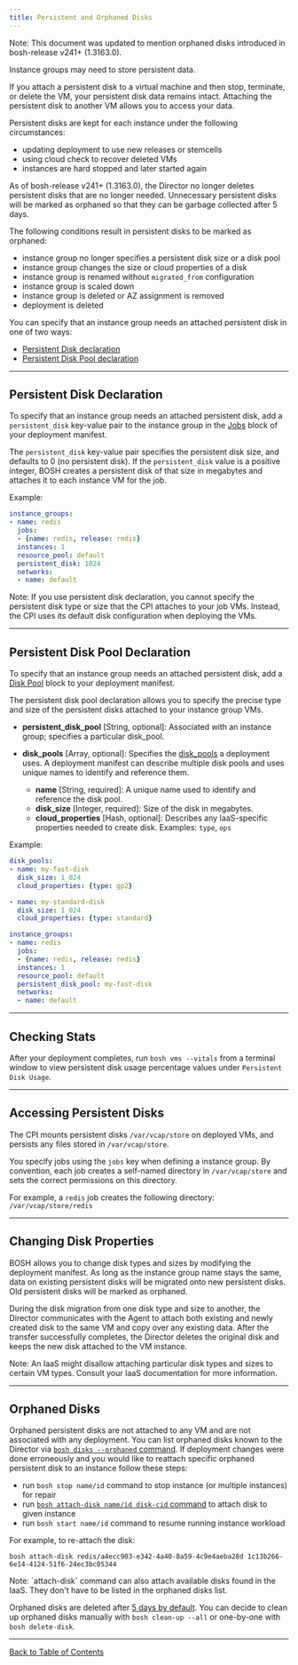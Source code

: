 ```yaml
---
title: Persistent and Orphaned Disks
---
```


<p class="note">Note: This document was updated to mention orphaned disks introduced in bosh-release v241+ (1.3163.0).</p>

Instance groups may need to store persistent data.

If you attach a persistent disk to a virtual machine and then stop, terminate, or delete the VM, your persistent disk data remains intact. Attaching the persistent disk to another VM allows you to access your data.

Persistent disks are kept for each instance under the following circumstances:

* updating deployment to use new releases or stemcells
* using cloud check to recover deleted VMs
* instances are hard stopped and later started again

As of bosh-release v241+ (1.3163.0), the Director no longer deletes persistent disks that are no longer needed. Unnecessary persistent disks will be marked as orphaned so that they can be garbage collected after 5 days.

The following conditions result in persistent disks to be marked as orphaned:

* instance group no longer specifies a persistent disk size or a disk pool
* instance group changes the size or cloud properties of a disk
* instance group is renamed without `migrated_from` configuration
* instance group is scaled down
* instance group is deleted or AZ assignment is removed
* deployment is deleted

You can specify that an instance group needs an attached persistent disk in one of two ways:

* [Persistent Disk declaration](#persistent-disk)
* [Persistent Disk Pool declaration](#persistent-disk-pool)

---
## Persistent Disk Declaration <a id='persistent-disk'></a>

To specify that an instance group needs an attached persistent disk, add a `persistent_disk` key-value pair to the instance group in the [Jobs](deployment-manifest.md#jobs) block of your deployment manifest.

The `persistent_disk` key-value pair specifies the persistent disk size, and defaults to 0 (no persistent disk). If the `persistent_disk` value is a positive integer, BOSH creates a persistent disk of that size in megabytes and attaches it to each instance VM for the job.

Example:

```yaml
instance_groups:
- name: redis
  jobs:
  - {name: redis, release: redis}
  instances: 1
  resource_pool: default
  persistent_disk: 1024
  networks:
  - name: default
```

<p class="note">Note: If you use persistent disk declaration, you cannot specify the persistent disk type or size that the CPI attaches to your job VMs. Instead, the CPI uses its default disk configuration when deploying the VMs.</p>

---
## Persistent Disk Pool Declaration <a id='persistent-disk-pool'></a>

To specify that an instance group needs an attached persistent disk, add a [Disk Pool](deployment-manifest.md#disk-pools) block to your deployment manifest.

The persistent disk pool declaration allows you to specify the precise type and size of the persistent disks attached to your instance group VMs.

* **persistent\_disk_pool** [String, optional]: Associated with an instance group; specifies a particular disk_pool.

* **disk_pools** [Array, optional]: Specifies the [disk_pools](./terminology.html#disk-pool) a deployment uses. A deployment manifest can describe multiple disk pools and uses unique names to identify and reference them.

    * **name** [String, required]: A unique name used to identify and reference the disk pool.
    * **disk_size** [Integer, required]: Size of the disk in megabytes.
    * **cloud_properties** [Hash, optional]: Describes any IaaS-specific properties needed to create disk. Examples: `type`, `ops`

Example:

```yaml
disk_pools:
- name: my-fast-disk
  disk_size: 1_024
  cloud_properties: {type: gp2}

- name: my-standard-disk
  disk_size: 1_024
  cloud_properties: {type: standard}

instance_groups:
- name: redis
  jobs:
  - {name: redis, release: redis}
  instances: 1
  resource_pool: default
  persistent_disk_pool: my-fast-disk
  networks:
  - name: default
```

---
## Checking Stats <a id='checking-stats'></a>

After your deployment completes, run `bosh vms --vitals` from a terminal window to view persistent disk usage percentage values under `Persistent Disk Usage`.

---
## Accessing Persistent Disks <a id='accessing-persistent-disk'></a>

The CPI mounts persistent disks `/var/vcap/store` on deployed VMs, and persists any files stored in `/var/vcap/store`.

You specify jobs using the `jobs` key when defining a instance group. By convention, each job creates a self-named directory in `/var/vcap/store` and sets the correct permissions on this directory.

For example, a `redis` job creates the following directory: `/var/vcap/store/redis`

---
## Changing Disk Properties <a id='changing-persistent-disk'></a>

BOSH allows you to change disk types and sizes by modifying the deployment manifest. As long as the instance group name stays the same, data on existing persistent disks will be migrated onto new persistent disks. Old persistent disks will be marked as orphaned.

During the disk migration from one disk type and size to another, the Director communicates with the Agent to attach both existing and newly created disk to the same VM and copy over any existing data. After the transfer successfully completes, the Director deletes the original disk and keeps the new disk attached to the VM instance.

<p class="note">Note: An IaaS might disallow attaching particular disk types and sizes to certain VM types. Consult your IaaS documentation for more information.</p>

---
## Orphaned Disks <a id='orphaned-disks'></a>

Orphaned persistent disks are not attached to any VM and are not associated with any deployment. You can list orphaned disks known to the Director via [`bosh disks --orphaned` command](sysadmin-commands.md#disks). If deployment changes were done erroneously and you would like to reattach specific orphaned persistent disk to an instance follow these steps:

- run `bosh stop name/id` command to stop instance (or multiple instances) for repair
- run [`bosh attach-disk name/id disk-cid` command](sysadmin-commands.md#disks) to attach disk to given instance
- run `bosh start name/id` command to resume running instance workload

For example, to re-attach the disk:

`bosh attach-disk redis/a4ecc903-e342-4a40-8a59-4c9e4aeba28d 1c13b266-6e14-4124-51f6-24ec3bc05344`

<p class="note">Note: `attach-disk` command can also attach available disks found in the IaaS. They don't have to be listed in the orphaned disks list.</p>

Orphaned disks are deleted after [5 days by default](https://bosh.io/jobs/director?source=github.com/cloudfoundry/bosh#p=director.disks). You can decide to clean up orphaned disks manually with `bosh clean-up --all` or one-by-one with `bosh delete-disk`.

---
[Back to Table of Contents](index.md#deployment-config)
